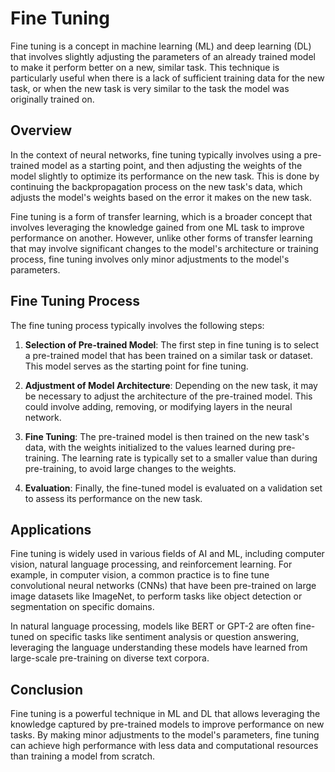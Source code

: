 # Fine Tuning

Fine tuning is a concept in machine learning (ML) and deep learning (DL) that involves slightly adjusting the parameters of an already trained model to make it perform better on a new, similar task. This technique is particularly useful when there is a lack of sufficient training data for the new task, or when the new task is very similar to the task the model was originally trained on.

## Overview

In the context of neural networks, fine tuning typically involves using a pre-trained model as a starting point, and then adjusting the weights of the model slightly to optimize its performance on the new task. This is done by continuing the backpropagation process on the new task's data, which adjusts the model's weights based on the error it makes on the new task.

Fine tuning is a form of transfer learning, which is a broader concept that involves leveraging the knowledge gained from one ML task to improve performance on another. However, unlike other forms of transfer learning that may involve significant changes to the model's architecture or training process, fine tuning involves only minor adjustments to the model's parameters.

## Fine Tuning Process

The fine tuning process typically involves the following steps:

1. **Selection of Pre-trained Model**: The first step in fine tuning is to select a pre-trained model that has been trained on a similar task or dataset. This model serves as the starting point for fine tuning.

2. **Adjustment of Model Architecture**: Depending on the new task, it may be necessary to adjust the architecture of the pre-trained model. This could involve adding, removing, or modifying layers in the neural network.

3. **Fine Tuning**: The pre-trained model is then trained on the new task's data, with the weights initialized to the values learned during pre-training. The learning rate is typically set to a smaller value than during pre-training, to avoid large changes to the weights.

4. **Evaluation**: Finally, the fine-tuned model is evaluated on a validation set to assess its performance on the new task.

## Applications

Fine tuning is widely used in various fields of AI and ML, including computer vision, natural language processing, and reinforcement learning. For example, in computer vision, a common practice is to fine tune convolutional neural networks (CNNs) that have been pre-trained on large image datasets like ImageNet, to perform tasks like object detection or segmentation on specific domains.

In natural language processing, models like BERT or GPT-2 are often fine-tuned on specific tasks like sentiment analysis or question answering, leveraging the language understanding these models have learned from large-scale pre-training on diverse text corpora.

## Conclusion

Fine tuning is a powerful technique in ML and DL that allows leveraging the knowledge captured by pre-trained models to improve performance on new tasks. By making minor adjustments to the model's parameters, fine tuning can achieve high performance with less data and computational resources than training a model from scratch.
